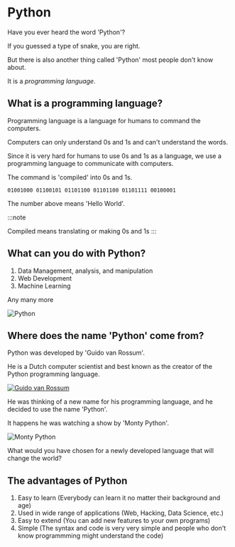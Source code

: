 # Python

Have you ever heard the word 'Python'?

If you guessed a type of snake, you are right.

But there is also another thing called 'Python' most people don't know about.

It is a _programming language_.

## What is a programming language?

Programming language is a language for humans to command the computers.

Computers can only understand 0s and 1s and can't understand the words.

Since it is very hard for humans to use 0s and 1s as a language, we use a programming language to communicate with computers.

The command is 'compiled' into 0s and 1s.

```
01001000 01100101 01101100 01101100 01101111 00100001
```

The number above means 'Hello World'.

:::note

Compiled means translating or making 0s and 1s
:::

## What can you do with Python?

1. Data Management, analysis, and manipulation
2. Web Development
3. Machine Learning

Any many more

![Python](https://miro.medium.com/max/1400/0*5CnyWf0j4a9daNkY)

## Where does the name 'Python' come from?

Python was developed by 'Guido van Rossum'.

He is a Dutch computer scientist and best known as the creator of the Python programming language.

[![Guido van Rossum](https://upload.wikimedia.org/wikipedia/commons/thumb/e/e2/Guido-portrait-2014-drc.jpg/1280px-Guido-portrait-2014-drc.jpg)](https://en.wikipedia.org/wiki/Guido_van_Rossum)

He was thinking of a new name for his programming language, and he decided to use the name 'Python'.

It happens he was watching a show by 'Monty Python'.

![Monty Python](http://img.khan.co.kr/newsmaker/1123/20150505_44.jpg)

What would you have chosen for a newly developed language that will change the world?

## The advantages of Python

1. Easy to learn (Everybody can learn it no matter their background and age)
2. Used in wide range of applications (Web, Hacking, Data Science, etc.)
3. Easy to extend (You can add new features to your own programs)
4. Simple (The syntax and code is very very simple and people who don't know programmming might understand the code)
